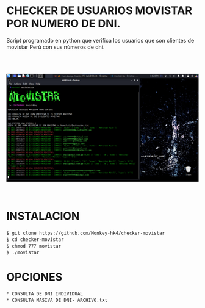 # CHECKER DE USUARIOS MOVISTAR POR NUMERO DE DNI.
Script programado en python que verifica los usuarios que son clientes de movistar Perù con sus nùmeros de dni.

<br/>
</br>
<p align="center">
<img src="https://github.com/Monkey-hk4/checker-movistar/blob/main/foto_proyecto.png" title="movistar_checker">
</p>
<br/>

# INSTALACION
```bash
$ git clone https://github.com/Monkey-hk4/checker-movistar
$ cd checker-movistar
$ chmod 777 movistar
$ ./movistar
```

# OPCIONES
```bash
* CONSULTA DE DNI INDIVIDUAL
* CONSULTA MASIVA DE DNI- ARCHIVO.txt
```

